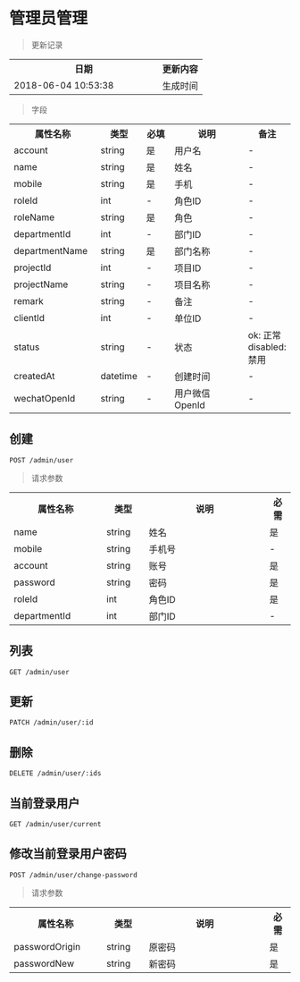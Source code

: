 # 管理员管理

> 更新记录

<table>
    <tr>
        <th style="width:250px;">日期</th>
        <th>更新内容</th>
    </tr>
    <tr>
        <td>2018-06-04 10:53:38</td>
        <td>生成时间</td>
    </tr>
</table>

> 字段

<table>
    <tr>
        <th style="width:150px;">属性名称</th>
        <th style="width:60px;">类型</th>
        <th style="width:60px;">必填</th>
        <th style="width:200px;">说明</th>
        <th>备注</th>
    </tr>
    <tr>
        <td>account</td>
        <td>string</td>
        <td>是</td>
        <td>用户名</td>
        <td>-</td>
    </tr>
    <tr>
        <td>name</td>
        <td>string</td>
        <td>是</td>
        <td>姓名</td>
        <td>-</td>
    </tr>
    <tr>
        <td>mobile</td>
        <td>string</td>
        <td>是</td>
        <td>手机</td>
        <td>-</td>
    </tr>
    <tr>
        <td>roleId</td>
        <td>int</td>
        <td>-</td>
        <td>角色ID</td>
        <td>-</td>
    </tr>
    <tr>
        <td>roleName</td>
        <td>string</td>
        <td>是</td>
        <td>角色</td>
        <td>-</td>
    </tr>
    <tr>
        <td>departmentId</td>
        <td>int</td>
        <td>-</td>
        <td>部门ID</td>
        <td>-</td>
    </tr>
    <tr>
        <td>departmentName</td>
        <td>string</td>
        <td>是</td>
        <td>部门名称</td>
        <td>-</td>
    </tr>
    <tr>
        <td>projectId</td>
        <td>int</td>
        <td>-</td>
        <td>项目ID</td>
        <td>-</td>
    </tr>
    <tr>
        <td>projectName</td>
        <td>string</td>
        <td>-</td>
        <td>项目名称</td>
        <td>-</td>
    </tr>
    <tr>
        <td>remark</td>
        <td>string</td>
        <td>-</td>
        <td>备注</td>
        <td>-</td>
    </tr>
    <tr>
        <td>clientId</td>
        <td>int</td>
        <td>-</td>
        <td>单位ID</td>
        <td>-</td>
    </tr>
    <tr>
        <td>status</td>
        <td>string</td>
        <td>-</td>
        <td>状态</td>
        <td>ok: 正常 disabled: 禁用</td>
    </tr>    
    <tr>
        <td>createdAt</td>
        <td>datetime</td>
        <td>-</td>
        <td>创建时间</td>
        <td>-</td>
    </tr>   
    <tr>
        <td>wechatOpenId</td>
        <td>string</td>
        <td>-</td>
        <td>用户微信OpenId</td>
        <td>-</td>
    </tr> 
</table>

## 创建

```
POST /admin/user
```

>请求参数
<table>
    <tr>
        <th style="width:150px;">属性名称</th>
        <th style="width:60px;">类型</th>
        <th style="width:200px;">说明</th>
        <th>必需</th>
    </tr>
    <tr>
        <td>name</td>
        <td>string</td>
        <td>姓名</td>
        <td>是</td>
    </tr>
    <tr>
        <td>mobile</td>
        <td>string</td>
        <td>手机号</td>
        <td>-</td>
    </tr>
    <tr>
        <td>account</td>
        <td>string</td>
        <td>账号</td>
        <td>是</td>
    </tr>
    <tr>
        <td>password</td>
        <td>string</td>
        <td>密码</td>
        <td>是</td>
    </tr>
    <tr>
        <td>roleId</td>
        <td>int</td>
        <td>角色ID</td>
        <td>是</td>
    </tr>
    <tr>
        <td>departmentId</td>
        <td>int</td>
        <td>部门ID</td>
        <td>-</td>
    </tr>
</table>

## 列表

```
GET /admin/user
```

## 更新

```
PATCH /admin/user/:id
```

## 删除

```
DELETE /admin/user/:ids
```

## 当前登录用户

```
GET /admin/user/current
```

## 修改当前登录用户密码

```
POST /admin/user/change-password
```

>请求参数
<table>
    <tr>
        <th style="width:150px;">属性名称</th>
        <th style="width:60px;">类型</th>
        <th style="width:200px;">说明</th>
        <th>必需</th>
    </tr>
    <tr>
        <td>passwordOrigin</td>
        <td>string</td>
        <td>原密码</td>
        <td>是</td>
    </tr>
    <tr>
        <td>passwordNew</td>
        <td>string</td>
        <td>新密码</td>
        <td>是</td>
    </tr>
</table>